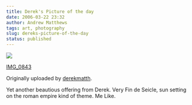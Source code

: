 ```yaml
---
title: Derek's Picture of the day
date: 2006-03-22 23:32
author: Andrew Matthews
tags: art, photography
slug: dereks-picture-of-the-day
status: published
---
```


[![](http://static.flickr.com/28/65112450_85952d1a31_m.jpg)](http://www.flickr.com/photos/42322137@N00/65112450/ "photo sharing")

[IMG\_0843](http://www.flickr.com/photos/42322137@N00/65112450/)

Originally uploaded by [derekmatth](http://www.flickr.com/people/42322137@N00/).

Yet another beautious offering from Derek. Very Fin de Seicle, sun setting on the roman empire kind of theme. Me Like.
